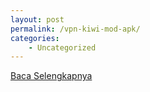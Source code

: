 ```yaml
---
layout: post
permalink: /vpn-kiwi-mod-apk/
categories:
    - Uncategorized
---
```


[Baca Selengkapnya](/03)